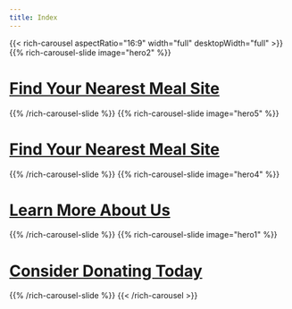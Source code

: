 ```yaml
--- 
title: Index
---
```

{{< rich-carousel aspectRatio="16:9" width="full" desktopWidth="full" >}}
{{% rich-carousel-slide image="hero2" %}}
# [Find Your Nearest Meal Site](/meals)
{{% /rich-carousel-slide %}}
{{% rich-carousel-slide image="hero5" %}}
# [Find Your Nearest Meal Site](/meals)
{{% /rich-carousel-slide %}}
{{% rich-carousel-slide image="hero4" %}}
# [Learn More About Us](/about-us)
{{% /rich-carousel-slide %}}
{{% rich-carousel-slide image="hero1" %}}
# [Consider Donating Today](/donate)
{{% /rich-carousel-slide %}}
{{< /rich-carousel >}}
